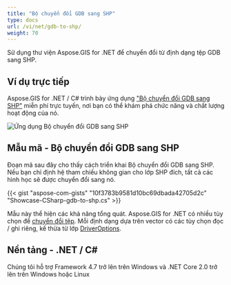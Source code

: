 ```yaml
---
title: "Bộ chuyển đổi GDB sang SHP"
type: docs
url: /vi/net/gdb-to-shp/
weight: 70
---
```


Sử dụng thư viện Aspose.GIS for .NET để chuyển đổi từ định dạng tệp GDB sang SHP.

## **Ví dụ trực tiếp**

Aspose.GIS for .NET / C# trình bày ứng dụng ["Bộ chuyển đổi GDB sang SHP"](https://products.aspose.app/gis/conversion/gdb-to-shp) miễn phí trực tuyến, nơi bạn có thể khám phá chức năng và chất lượng hoạt động của nó.

![Ứng dụng Bộ chuyển đổi GDB sang SHP](conversion.png)

## **Mẫu mã - Bộ chuyển đổi GDB sang SHP**

Đoạn mã sau đây cho thấy cách triển khai Bộ chuyển đổi GDB sang SHP. Nếu bạn chỉ định hệ tham chiếu không gian cho lớp SHP đích, tất cả các hình học sẽ được chuyển đổi sang nó. 

{{< gist "aspose-com-gists" "10f3783b9581d10bc69dbada42705d2c" "Showcase-CSharp-gdb-to-shp.cs" >}}

Mẫu này thể hiện các khả năng tổng quát. Aspose.GIS for .NET có nhiều tùy chọn để [chuyển đổi tệp](https://docs.aspose.com/gis/net/vector-layers/). Mỗi định dạng dựa trên vector có các tùy chọn đọc / ghi riêng, kế thừa từ lớp [DriverOptions](https://reference.aspose.com/gis/net/aspose.gis/driveroptions).

## **Nền tảng - .NET / C#**

Chúng tôi hỗ trợ Framework 4.7 trở lên trên Windows và .NET Core 2.0 trở lên trên Windows hoặc Linux
